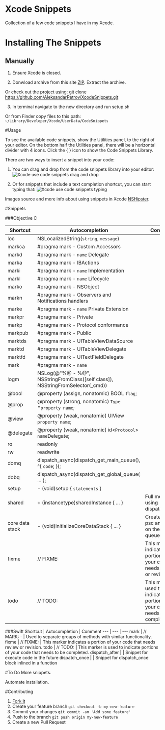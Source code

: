 # Xcode Snippets

Collection of a few code snippets I have in my Xcode.

# Installing The Snippets

## Manually

1. Ensure Xcode is closed.

2. Donwload archive from this site [ZIP](https://github.com/AleksandarPetrov/XcodeSnippets/archive/master.zip). Extract the archive.

  Or check out the project using: git clone https://github.com/AleksandarPetrov/XcodeSnippets.git

3. In terminal navigate to the new directory and run setup.sh

  Or from Finder copy files to this path: `~/Library/Developer/Xcode/UserData/CodeSnippets`

#Usage

To see the available code snippets, show the Utilities panel, to the right of your editor. On the bottom half the Utilities panel, there will be a horizontal divider with 4 icons. Click the { } icon to show the Code Snippets Library.

There are two ways to insert a snippet into your code:

1. You can drag and drop from the code snippets library into your editor:
![Xcode use code snippets drag and drop](http://nshipster.s3.amazonaws.com/xcode-snippet-drag-and-drop.gif)

2. Or for snippets that include a text completion shortcut, you can start typing that:
![Xcode use code snippets typing](http://nshipster.s3.amazonaws.com/xcode-snippet-text-completion-shortcut.gif)

Images source and more info about using snippets in Xcode [NSHipster](http://nshipster.com/xcode-snippets/).

#Snippets

###Objective C

Shortcut  | Autocompletion  | Comment
--- | --- | ---
loc             |     NSLocalizedString(`string`, `message`)  |
markca          |     #pragma mark - Custom Accessors         |
markd           |     #pragma mark - `name` Delegate  |
marka           |     #pragma mark - IBActions  |
marki           |     #pragma mark - `name` Implementation  |
markl           |     #pragma mark - `name` Lifecycle |
marko           |     #pragma mark - NSObject |
markn           |     #pragma mark - Observers and Notifications handlers |
marke           |     #pragma mark - `name` Private Extension |
markpr          |     #pragma mark - Private  |
markp           |     #pragma mark - Protocol conformance |
markpub         |     #pragma mark - Public |
marktds         |     #pragma mark - UITableViewDataSource  |
marktd          |     #pragma mark - UITableViewDelegate  |
marktfd         |     #pragma mark - UITextFieldDelegate  |
mark            |     #pragma mark - `name` |
logm            |     NSLog(@"%@ - %@", NSStringFromClass([self class]), NSStringFromSelector(_cmd))  |
@bool           |     @property (assign, nonatomic) BOOL `flag`;  |
@prop           |     @property (strong, nonatomic) `Type` *`property name`;  |
@view           |     @property (weak, nonatomic) UIView `property name`; |
@delegate       |     @property (weak, nonatomic) id<`Protocol`> `name`Delegate;  |
ro              |     readonly  |
rw              |     readwrite |
domq            |     dispatch_async(dispatch_get_main_queue(), ^{ `code`; });  |
dobq            |     dispatch_async(dispatch_get_global_queue( ... );  |
setup           |     - (void)setup { `statements` }  |
shared          |     + (instancetype)sharedInstance { ... }  |   Full method using dispatch_once
core data stack |     - (void)initializeCoreDataStack { ... } |   Creates mom, psc and moc on the main queue
fixme           |     // FIXME:   |   This marker indicates a portion of your code that needs review or revision.
todo            |     // TODO:    |   This marker is used to indicate portions of your code that needs to be completed.

###Swift
Shortcut  | Autocompletion  | Comment
--- | --- | ---
mark            | // MARK: -  |   Used to separate groups of methods with similar functionality.
fixme           | // FIXME:   |   This marker indicates a portion of your code that needs review or revision.
todo            | // TODO:    |   This marker is used to indicate portions of your code that needs to be completed.
dispatch_after  |             |   Snippet for execute code in the future
dispatch_once   |             |   Snippet for dispatch_once block inlined in a function


#To Do
More snippets.

Automate installation.

#Contributing

1. [Fork it](https://github.com/AleksandarPetrov/XcodeSnippets/fork)
2. Create your feature branch `git checkout -b my-new-feature`
3. Commit your changes `git commit -am 'Add some feature'`
4. Push to the branch `git push origin my-new-feature`
5. Create a new Pull Request
